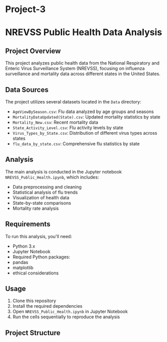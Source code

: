 # Project-3
# NREVSS Public Health Data Analysis

## Project Overview
This project analyzes public health data from the National Respiratory and Enteric Virus Surveillance System (NREVSS), focusing on influenza surveillance and mortality data across different states in the United States.

## Data Sources
The project utilizes several datasets located in the `Data` directory:
- `AgeViewBySeason.csv`: Flu data analyzed by age groups and seasons
- `MortalityDataUpdated(State).csv`: Updated mortality statistics by state
- `Mortality_New.csv`: Recent mortality data
- `State_Activity_Level.csv`: Flu activity levels by state
- `Virus_Types_by_State.csv`: Distribution of different virus types across states
- `flu_data_by_state.csv`: Comprehensive flu statistics by state

## Analysis
The main analysis is conducted in the Jupyter notebook `NREVSS_Public_Health.ipynb`, which includes:
- Data preprocessing and cleaning
- Statistical analysis of flu trends
- Visualization of health data
- State-by-state comparisons
- Mortality rate analysis

## Requirements
To run this analysis, you'll need:
- Python 3.x
- Jupyter Notebook
- Required Python packages:
- pandas
- matplotlib
- ethical considerations
## Usage
1. Clone this repository
2. Install the required dependencies
3. Open `NREVSS_Public_Health.ipynb` in Jupyter Notebook
4. Run the cells sequentially to reproduce the analysis

## Project Structure
